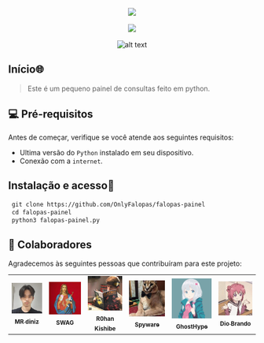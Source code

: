 <p align="center">
 <img src="https://camo.githubusercontent.com/71b837571c48af3aa60a73dbc9d5936aa359d78efbfa8a6743cbbbc16b80ef4d/68747470733a2f2f63646e2e646973636f72646170702e636f6d2f6174746163686d656e74732f3830353930323039333930363630383138362f3830353931333937323533353539303932322f74656e6f722e676966"/>
</p>

<p align="center">
 <img src="https://raw.githubusercontent.com/MicaelliMedeiros/micaellimedeiros/master/image/computer-illustration.png"/>
</p>

<p align="center">
 <img src="https://camo.githubusercontent.com/c676b5f90a1650624a0a9832d7954edda1db39ad3347d90c8c51e88ff2f92252/68747470733a2f2f696d672e736869656c64732e696f2f62616467652f507974686f6e2d4646443433423f7374796c653d666f722d7468652d6261646765266c6f676f3d707974686f6e266c6f676f436f6c6f723d6461726b677265656e" alt="alt text" title="python"/> 
</p>

<h2 align="">Início🌐</h2>

> Este é um pequeno painel de consultas feito em python.

<h2 align="">💻 Pré-requisitos</h2>

Antes de começar, verifique se você atende aos seguintes requisitos:
<!---Estes são apenas requisitos de exemplo. Adicionar, duplicar ou remover conforme necessário--->
* Ultima versão do `Python` instalado em seu dispositivo.
* Conexão com a `internet`.


<h2 align="">Instalação e acesso📲</h2>

```
 git clone https://github.com/OnlyFalopas/falopas-painel
 cd falopas-painel
 python3 falopas-painel.py
```
## 🤝 Colaboradores
Agradecemos às seguintes pessoas que contribuíram para este projeto:

<table>
    <td align="center">
      <a href="https://github.com/mrdiniz88">
        <img src="https://github.com/OnlyFalopas/falopas-painel/blob/main/devs/72531976.jpg" width="100px;" alt="Foto do diniz"/><br>
        <sub>
          <b pnclick="www.google.com">MR diniz</b>
        </sub>
      </a>
    </td>
  <td align="center">
       <a href="https://github.com/Swag666baby">
         <img src="https://github.com/OnlyFalopas/falopas-painel/blob/main/devs/89675173.jpg" width="100px;" alt="Foto do swag"/><br>
         <sub>
           <b>SWAG</b>
         </sub>
       </a>
   </td>
   <td align="center">
       <a href="https://github.com/Josh-Washington">
         <img src="https://github.com/OnlyFalopas/falopas-painel/blob/main/devs/89495720.jpg" width="100px;" alt="Foto do Josh"/><br>
         <sub>
           <b>R0han Kishibe </b>
         </sub>
       </a>
   </td>
   <td align="center">
       <a href="https://github.com/Spyware0">
         <img src="https://github.com/OnlyFalopas/falopas-painel/blob/main/devs/87285320.jpg" width="100px;" alt="SPYWARE"/><br>
        <sub>
           <b>Spyware</b>
        </sub>
       </a>
   </td>
   
  <td align="center">
       <a href="https://github.com/GhostHype">
         <img src="https://github.com/OnlyFalopas/falopas-painel/blob/main/devs/78053137.png" width="100px;" alt="ghost"/><br>
        <sub>
           <b>GhostHype</b>
        </sub>
       </a>
   </td>
 <td align="center">
       <a href="https://github.com/DioBruh/">
         <img src="https://github.com/OnlyFalopas/falopas-painel/blob/main/devs/87872423.jpg" width="100px;" alt="DIO"/><br>
        <sub>
           <b>Dio Brando</b>
        </sub>
       </a>
   </td>
  </tr>
</table>

